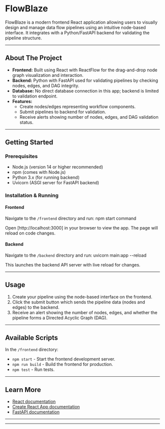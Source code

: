 # FlowBlaze

FlowBlaze is a modern frontend React application allowing users to visually design and manage data flow pipelines using an intuitive node-based interface. It integrates with a Python/FastAPI backend for validating the pipeline structure.

---

## About The Project

- **Frontend:** Built using React with ReactFlow for the drag-and-drop node graph visualization and interaction.
- **Backend:** Python with FastAPI used for validating pipelines by checking nodes, edges, and DAG integrity.
- **Database:** No direct database connection in this app; backend is limited to validation endpoint.
- **Features:**  
  - Create nodes/edges representing workflow components.  
  - Submit pipelines to backend for validation.  
  - Receive alerts showing number of nodes, edges, and DAG validation status.  

---

## Getting Started

### Prerequisites

- Node.js (version 14 or higher recommended)
- npm (comes with Node.js)
- Python 3.x (for running backend)
- Uvicorn (ASGI server for FastAPI backend)

### Installation & Running

#### Frontend
Navigate to the `/frontend` directory and run: npm start command


Open [http://localhost:3000] in your browser to view the app. The page will reload on code changes.

#### Backend
Navigate to the `/backend` directory and run: uvicorn main:app --reload


This launches the backend API server with live reload for changes.

---

## Usage

1. Create your pipeline using the node-based interface on the frontend.
2. Click the submit button which sends the pipeline data (nodes and edges) to the backend.
3. Receive an alert showing the number of nodes, edges, and whether the pipeline forms a Directed Acyclic Graph (DAG).

---

## Available Scripts

In the `/frontend` directory:

- `npm start` - Start the frontend development server.
- `npm run build` - Build the frontend for production.
- `npm test` - Run tests.

---

## Learn More

- [React documentation](https://reactjs.org/)
- [Create React App documentation](https://facebook.github.io/create-react-app/docs/getting-started)
- [FastAPI documentation](https://fastapi.tiangolo.com/)

---



---



